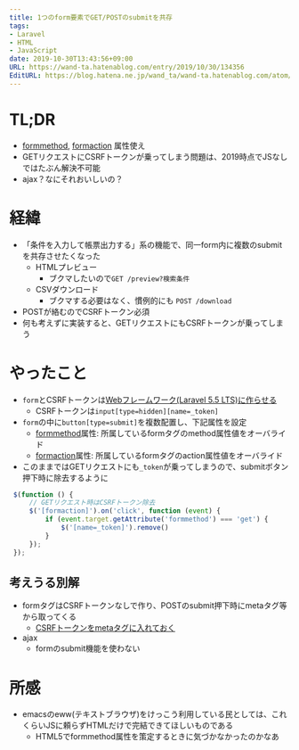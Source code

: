 ```yaml
---
title: 1つのform要素でGET/POSTのsubmitを共存
tags:
- Laravel
- HTML
- JavaScript
date: 2019-10-30T13:43:56+09:00
URL: https://wand-ta.hatenablog.com/entry/2019/10/30/134356
EditURL: https://blog.hatena.ne.jp/wand_ta/wand-ta.hatenablog.com/atom/entry/26006613457961129
---
```




# TL;DR

- [formmethod](https://developer.mozilla.org/ja/docs/Web/HTML/Element/button#attr-formmethod), [formaction](https://developer.mozilla.org/ja/docs/Web/HTML/Element/button#attr-formaction) 属性使え
- GETリクエストにCSRFトークンが乗ってしまう問題は、2019時点でJSなしではたぶん解決不可能
- ajax？なにそれおいしいの？


# 経緯

- 「条件を入力して帳票出力する」系の機能で、同一form内に複数のsubmitを共存させたくなった
    - HTMLプレビュー
        - ブクマしたいので`GET /preview?検索条件`
    - CSVダウンロード
        - ブクマする必要はなく、慣例的にも `POST /download`
- POSTが絡むのでCSRFトークン必須
- 何も考えずに実装すると、GETリクエストにもCSRFトークンが乗ってしまう

# やったこと

- `form`とCSRFトークンは[Webフレームワーク(Laravel 5.5 LTS)に作らせる](https://laravelcollective.com/docs/5.5/html#opening-a-form)
    - CSRFトークンは`input[type=hidden][name=_token]`
- `form`の中に`button[type=submit]`を複数配置し、下記属性を設定
    - [formmethod](https://developer.mozilla.org/ja/docs/Web/HTML/Element/button#attr-formmethod)属性: 所属しているformタグのmethod属性値をオーバライド
    - [formaction](https://developer.mozilla.org/ja/docs/Web/HTML/Element/button#attr-formaction)属性: 所属しているformタグのaction属性値をオーバライド
- このままではGETリクエストにも`_token`が乗ってしまうので、submitボタン押下時に除去するように

```javascript
 $(function () {
     // GETリクエスト時はCSRFトークン除去
     $('[formaction]').on('click', function (event) {
         if (event.target.getAttribute('formmethod') === 'get') {
             $('[name=_token]').remove()
         }
     });
 });
```

## 考えうる別解

- formタグはCSRFトークンなしで作り、POSTのsubmit押下時にmetaタグ等から取ってくる
    - [CSRFトークンをmetaタグに入れておく](https://readouble.com/laravel/5.5/ja/csrf.html#csrf-x-csrf-token)
- ajax
    - formのsubmit機能を使わない

# 所感

- emacsのeww(テキストブラウザ)をけっこう利用している民としては、これくらいJSに頼らずHTMLだけで完結できてほしいものである
    - HTML5でformmethod属性を策定するときに気づかなかったのかなあ
